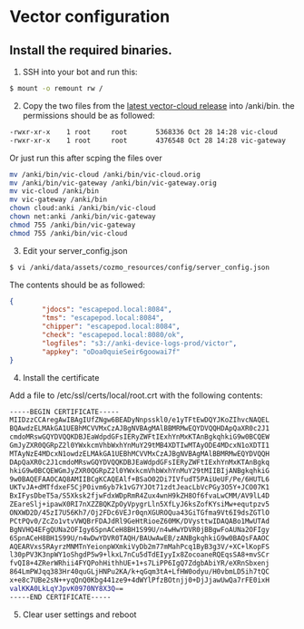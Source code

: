 # Vector configuration

## Install the required binaries. 

1.  SSH into your bot and run this:

```sh
$ mount -o remount rw /
```

2.  Copy the two files from the [latest vector-cloud release](https://github.com/DDLbots/vector-cloud/releases/) into /anki/bin.  the permissions should be as followed:

```sh
-rwxr-xr-x    1 root     root       5368336 Oct 28 14:28 vic-cloud
-rwxr-xr-x    1 root     root       4376548 Oct 28 14:28 vic-gateway
```

Or just run this after scping the files over

```sh
mv /anki/bin/vic-cloud /anki/bin/vic-cloud.orig
mv /anki/bin/vic-gateway /anki/bin/vic-gateway.orig
mv vic-cloud /anki/bin
mv vic-gateway /anki/bin
chown cloud:anki /anki/bin/vic-cloud
chown net:anki /anki/bin/vic-gateway
chmod 755 /anki/bin/vic-gateway
chmod 755 /anki/bin/vic-cloud
```

3.  Edit your server_config.json

```sh
$ vi /anki/data/assets/cozmo_resources/config/server_config.json
```

The contents should be as followed:

```json
{
        "jdocs": "escapepod.local:8084",
        "tms": "escapepod.local:8084",
        "chipper": "escapepod.local:8084",
        "check": "escapepod.local:8080/ok",
        "logfiles": "s3://anki-device-logs-prod/victor",
        "appkey": "oDoa0quieSeir6goowai7f"
}
```

4.  Install the certificate

Add a file to /etc/ssl/certs/local/root.crt with the following contents:

```sh
-----BEGIN CERTIFICATE-----
MIIDzzCCAregAwIBAgIUfZNgw6BEADyNnpsskl0/e1yTFtEwDQYJKoZIhvcNAQEL
BQAwdzELMAkGA1UEBhMCVVMxCzAJBgNVBAgMAlBBMRMwEQYDVQQHDApQaXR0c2J1
cmdoMRswGQYDVQQKDBJEaWdpdGFsIERyZWFtIExhYnMxKTAnBgkqhkiG9w0BCQEW
GmJyZXR0QGRpZ2l0YWxkcmVhbWxhYnMuY29tMB4XDTIwMTAyODE4MDcxN1oXDTI1
MTAyNzE4MDcxN1owdzELMAkGA1UEBhMCVVMxCzAJBgNVBAgMAlBBMRMwEQYDVQQH
DApQaXR0c2J1cmdoMRswGQYDVQQKDBJEaWdpdGFsIERyZWFtIExhYnMxKTAnBgkq
hkiG9w0BCQEWGmJyZXR0QGRpZ2l0YWxkcmVhbWxhYnMuY29tMIIBIjANBgkqhkiG
9w0BAQEFAAOCAQ8AMIIBCgKCAQEAlf+BSaO02Di7IVfudT5PAiUeUF/Pe/6HUTL6
UKTvJA+dMTfdxeF5CjP0ivm6yb7k1vG7YJOt71zdtJeacLbVcPGy3O5Y+JCO07K1
BxIFysDbeT5a/S5Xksk2fjwFdxWDpRmR4Zux4wnH9kZH8Of6fvaLwCMM/AV9lL4D
ZEareSlj+ipawX0RI7nXZZBQKZpOyVpygrLln5XfLyJ6ksZofKYsiMw+equtpzv5
ONXWD2D/45zI7U56Kh7/Oj2FDc6VEJr0qnXGUROQua43GiTGfma9Vt6I9dsZGTlO
PCtPQv0/ZcZo1vtvVWQBrFDAJdRl9GeHtRioeZ60MK/DVysttwIDAQABo1MwUTAd
BgNVHQ4EFgQUNa2OFIgy6SpnACeH8BH1S99U/n4wHwYDVR0jBBgwFoAUNa2OFIgy
6SpnACeH8BH1S99U/n4wDwYDVR0TAQH/BAUwAwEB/zANBgkqhkiG9w0BAQsFAAOC
AQEARVxs5RAyrzMNMTnYeionpWXmkiVyDb2m77mMahPcq1ByB3g3V/+XC+lKopFS
l30pPV3K3npWY1oShgdP5w9+lkxL7nCu5dTdEIyyIx8ZocoaneRQEqsSA8+mvSCr
fvQI8+4ZRerWRhii4FYQPohHithhUE+1+s7LiPP6IgQ7ZdgbAbiYR/eXRnSbxenj
864LmPWJqq383Hr40quGLjHNPu2KA/k+qGqm3tA+LfHW0odyu/H0vbmLD5ih7tQC
x+e8c7UBe2sN++yqQnQ0Kbg441ze9+4dWYlPfzBOtnjj0+DjJjawUwQa7rFE0ixH
valKKA0LkLqYJpvK0970NY8X3Q==
-----END CERTIFICATE-----
```

5. Clear user settings and reboot

